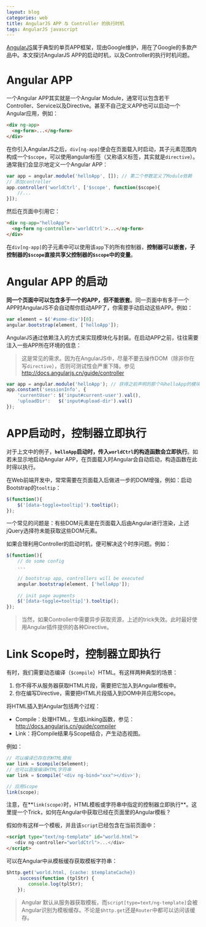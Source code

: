 ```yaml
---
layout: blog 
categories: web
title: AngularJS APP 与 Controller 的执行时机
tags: AngularJS javascript
---
```


[AngularJS][angularjs]属于典型的单页APP框架，现由Google维护，用在了Google的多款产品中。本文探讨AngularJS APP的启动时机，以及Controller的执行时机问题。

# Angular APP

一个Angular APP其实就是一个Angular Module，通常可以包含若干Controller、Service以及Directive。甚至不自己定义APP也可以启动一个Angular应用，例如：

```html
<div ng-app>
  <ng-form>...</ng-form>
</div>
```

在你引入AngularJS之后，`div[ng-app]`便会在页面载入时启动，其子元素范围内构成一个`$scope`，可以使用angular标签（又称语义标签，其实就是`directive`）。通常我们会显示地定义一个Angular APP：

```javascript
var app = angular.module('helloApp', []); // 第二个参数定义了Module依赖
// 添加controller
app.controller('worldCtrl', ['$scope', function($scope){
    //...
}]);
```

然后在页面中引用它：

```html
<div ng-app="helloApp">
  <ng-form ng-controller='worldCtrl'>...</ng-form>
</div>
```

在`div[ng-app]`的子元素中可以使用该`app`下的所有控制器，**控制器可以嵌套，子控制器的`$scope`直接共享父控制器的`$scope`中的变量**。

# Angular APP 的启动

**同一个页面中可以包含多于一个的APP，但不能嵌套**。同一页面中有多于一个APP时AngularJS不会自动帮你启动APP了，你需要手动启动这些APP。例如：

```javascript
var element = $('#some-div')[0];
angular.bootstrap(element, ['helloApp']);
```

AngularJS通过依赖注入的方式来实现模块化与封装。在启动APP之前，往往需要注入一些APP所在环境的信息：

> 这是常见的需求。因为在AngularJS中，尽量不要去操作DOM（除非你在写`directive`），否则可测试性会严重下降。参见 http://docs.angularjs.cn/guide/controller

```javascript
var app = angular.module('helloApp'); // 获得之前声明的那个叫helloApp的模块
app.constant('sessionInfo', {
    'currentUser': $('input#current-user').val(),
    'uploadDir':   $('input#upload-dir').val()
});
```

# APP启动时，控制器立即执行

对于上文中的例子，**`helloApp`启动时，传入`worldCtrl`的构造函数会立即执行**。如若未显示地启动Angular APP，在页面载入时Angular会自动启动，构造函数在此时得以执行。

在Web前端开发中，常常需要在页面载入后做进一步的DOM增强，例如：启动Bootstrap的`tooltip`：

```javascript
$(function(){
    $('[data-toggle=tooltip]').tooltip();
});
```

一个常见的问题是：有些DOM元素是在页面载入后由Angular进行渲染，上述jQuery选择符未能获取这些DOM元素。

如果合理利用Controller的启动时机，便可解决这个时序问题。例如：

```javascript
$(function(){
    // do some config
    ...
    
    // bootstrap app, controllers will be executed
    angular.bootstrap(element, ['helloApp']);
    
    // init page augments
    $('[data-toggle=tooltip]').tooltip();
});
```

> 当然，如果Controller中需要异步获取资源，上述的trick失效。此时最好使用Angular插件提供的各种Directive。

# Link Scope时，控制器立即执行

有时，我们需要动态编译（`$compile`）HTML。有这样两种典型的场景：

1. 你不得不从服务器获取HTML片段，需要把它加入到Angular模板中。
2. 你在编写Directive，需要把HTML片段插入到DOM中并应用Scope。

将HTML插入到Angular包括两个过程：

* Compile：处理HTML，生成Linking函数，参见： http://docs.angularjs.cn/guide/compiler
* Link：将Compile结果与Scope结合，产生动态视图。

例如：

```javascript
// 可以编译已存在的HTML模板
var link = $compile($element);
// 也可以直接编译HTML字符串
var link = $compile('<div ng-bind="xxx"></div>');

// 应用Scope
link(scope);
```

注意，在**`link(scope)`时，HTML模板或字符串中指定的控制器立即执行**。这里提一个Trick，如何在Angular中获取已经在页面里的Angular模板？

假如你有这样一个模板，并且该`script`已经包含在当前页面中：

```html
<script type="text/ng-template" id="world.html">
   <div ng-controller="worldCtrl">...</div>
</script>
```

可以在Angular中从模板缓存获取模板字符串：

```javascript
$http.get('world.html, {cache: $templateCache})
    .success(function (tplStr) {
        console.log(tplStr);
    });
```

> Angular 默认从服务器获取模板，而`script[type=text/ng-template]`会被Angular识别为模板缓存。不论是`$http.get`还是`Router`中都可以访问该缓存。


[angularjs]: https://docs.angularjs.org
